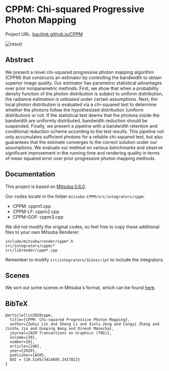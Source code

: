 # CPPM: Chi-squared Progressive Photon Mapping

Project URL: [bactlink.github.io/CPPM](https://bactlink.github.io/CPPM)

![result](https://bactlink.github.io/CPPM/papers_268s3.jpg)

## Abstract
We present a novel chi-squared progressive photon mapping algorithm (CPPM) that constructs an estimator by controlling the bandwidth to obtain superior image quality. Our estimator has parametric statistical advantages over prior nonparametric methods. First, we show that when a probability density function of the photon distribution is subject to uniform distribution, the radiance estimation is unbiased under certain assumptions. Next, the local photon distribution is evaluated via a chi-squared test to determine whether the photons follow the hypothesized distribution (uniform distribution) or not. If the statistical test deems that the photons inside the bandwidth are uniformly distributed, bandwidth reduction should be suspended. Finally, we present a pipeline with a bandwidth retention and conditional reduction scheme according to the test results. This pipeline not only accumulates sufficient photons for a reliable chi-squared test, but also guarantees that the estimate converges to the correct solution under our assumptions. We evaluate our method on various benchmarks and observe significant improvement in the running time and rendering quality in terms of mean squared error over prior progressive photon mapping methods.

## Documentation
This project is based on [Mitsuba 0.6.0](https://github.com/mitsuba-renderer/mitsuba).

Our codes locate in the folder `mitsuba-CPPM/src/integrators/cppm`:
- CPPM: cppm1.cpp
- CPPM-LF: cppm2.cpp
- CPPM-GOF: cppm3.cpp

We did not modify the original codes, so feel free to copy these additional files to your own Mitsuba Renderer:
```
include/mitsuba/render/cppm*.h
src/integrators/cppm/*
src/librender/cppm*.cpp
```
Remember to modify ```src/integrators/SConscript``` to include the integrators.

## Scenes
We sort out some scenes in Mitsuba's format, which can be found [here](https://github.com/bacTlink/CPPM-scenes).

## BibTeX
```
@article{lin2020cppm,
  title={CPPM: Chi-squared Progressive Photon Mapping},
  author={Zehui Lin and Sheng Li and Xinlu Zeng and Congyi Zhang and Jinzhu Jia and Guoping Wang and Dinesh Manocha},
  journal={ACM Transactions on Graphics (TOG)},
  volume={39},
  number={6},
  article={240},
  year={2020},
  publisher={ACM},
  DOI = {10.1145/3414685.3417822}
}
```
